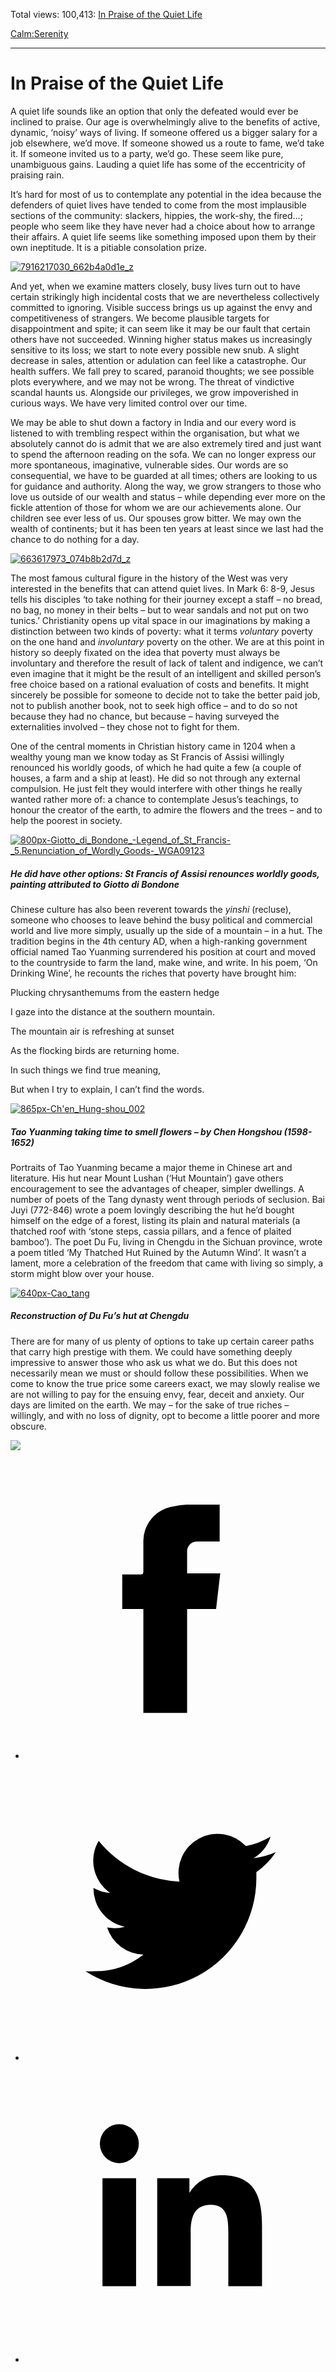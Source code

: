 Total views: 100,413: [In Praise of the Quiet Life](https://www.theschooloflife.com/thebookoflife/in-praise-of-the-quiet-life/)

[Calm:](https://www.theschooloflife.com/thebookoflife/category/calm/)[Serenity](https://www.theschooloflife.com/thebookoflife/category/calm/serenity/)

* * *

# In Praise of the Quiet Life
<style>
						.alignnone {
  display: block;
  margin-left: auto;
  margin-right: auto;
  align: center:
}

.addtoany_share_save_container {
display:none;
}

.wp-block-image {
		display: block;
  margin-left: auto;
  margin-right: auto;
  width: 50%;
}

.aligncenter {
display: block;
  margin-left: auto;
  margin-right: auto;
  align: center:
}

@media only screen and (max-width: 500px) {
  .wp-block-image {
		display: block;
  margin-left: auto;
  margin-right: auto;
  width: 100%;
} }

h1 {max-width: 600px !important;
}
.s18-single-post .content-area .site-main article .post-cat-header-display + .old-wrapper p {
    font-size: 1.200em
}
						</style>

A quiet life sounds like an option that only the defeated would ever be inclined to praise. Our age is overwhelmingly alive to the benefits of active, dynamic, ‘noisy’ ways of living. If someone offered us a bigger salary for a job elsewhere, we’d move. If someone showed us a route to fame, we’d take it. If someone invited us to a party, we’d go. These seem like pure, unambiguous gains. Lauding a quiet life has some of the eccentricity of praising rain.

It’s hard for most of us to contemplate any potential in the idea because the defenders of quiet lives have tended to come from the most implausible sections of the community: slackers, hippies, the work-shy, the fired…; people who seem like they have never had a choice about how to arrange their affairs. A quiet life seems like something imposed upon them by their own ineptitude. It is a pitiable consolation prize.

[![7916217030_662b4a0d1e_z](https://www.theschooloflife.com/thebookoflife/wp-content/uploads/2016/01/7916217030_662b4a0d1e_z.jpg)](http://www.thebookoflife.org/wp-content/uploads/2016/01/7916217030_662b4a0d1e_z.jpg)

And yet, when we examine matters closely, busy lives turn out to have certain strikingly high incidental costs that we are nevertheless collectively committed to ignoring. Visible success brings us up against the envy and competitiveness of strangers. We become plausible targets for disappointment and spite; it can seem like it may be our fault that certain others have not succeeded. Winning higher status makes us increasingly sensitive to its loss; we start to note every possible new snub. A slight decrease in sales, attention or adulation can feel like a catastrophe. Our health suffers. We fall prey to scared, paranoid thoughts; we see possible plots everywhere, and we may not be wrong. The threat of vindictive scandal haunts us. Alongside our privileges, we grow impoverished in curious ways. We have very limited control over our time.

We may be able to shut down a factory in India and our every word is listened to with trembling respect within the organisation, but what we absolutely cannot do is admit that we are also extremely tired and just want to spend the afternoon reading on the sofa. We can no longer express our more spontaneous, imaginative, vulnerable sides. Our words are so consequential, we have to be guarded at all times; others are looking to us for guidance and authority. Along the way, we grow strangers to those who love us outside of our wealth and status – while depending ever more on the fickle attention of those for whom we are our achievements alone. Our children see ever less of us. Our spouses grow bitter. We may own the wealth of continents; but it has been ten years at least since we last had the chance to do nothing for a day.

[![663617973_074b8b2d7d_z](https://www.theschooloflife.com/thebookoflife/wp-content/uploads/2016/01/663617973_074b8b2d7d_z.jpg)](http://www.thebookoflife.org/wp-content/uploads/2016/01/663617973_074b8b2d7d_z.jpg)

The most famous cultural figure in the history of the West was very interested in the benefits that can attend quiet lives. In Mark 6: 8-9, Jesus tells his disciples ‘to take nothing for their journey except a staff – no bread, no bag, no money in their belts – but to wear sandals and not put on two tunics.’ Christianity opens up vital space in our imaginations by making a distinction between two kinds of poverty: what it terms _voluntary_ poverty on the one hand and _involuntary_ poverty on the other. We are at this point in history so deeply fixated on the idea that poverty must always be involuntary and therefore the result of lack of talent and indigence, we can’t even imagine that it might be the result of an intelligent and skilled person’s free choice based on a rational evaluation of costs and benefits. It might sincerely be possible for someone to decide not to take the better paid job, not to publish another book, not to seek high office – and to do so not because they had no chance, but because – having surveyed the externalities involved – they chose not to fight for them.

One of the central moments in Christian history came in 1204 when a wealthy young man we know today as St Francis of Assisi willingly renounced his worldly goods, of which he had quite a few (a couple of houses, a farm and a ship at least). He did so not through any external compulsion. He just felt they would interfere with other things he really wanted rather more of: a chance to contemplate Jesus’s teachings, to honour the creator of the earth, to admire the flowers and the trees – and to help the poorest in society.

[![800px-Giotto_di_Bondone_-_Legend_of_St_Francis_-_5._Renunciation_of_Wordly_Goods_-_WGA09123](https://www.theschooloflife.com/thebookoflife/wp-content/uploads/2016/01/800px-Giotto_di_Bondone_-_Legend_of_St_Francis_-_5._Renunciation_of_Wordly_Goods_-_WGA09123.jpg)](http://www.thebookoflife.org/wp-content/uploads/2016/01/800px-Giotto_di_Bondone_-_Legend_of_St_Francis_-_5._Renunciation_of_Wordly_Goods_-_WGA09123.jpg)

##### He did have other options: St Francis of Assisi renounces worldly goods, painting attributed to Giotto di Bondone&nbsp;

Chinese culture has also been reverent towards the _yinshi_ (recluse), someone who chooses to leave behind the busy political and commercial world and live more simply, usually up the side of a mountain – in a hut. The tradition begins in the 4th century AD, when a high-ranking government official named Tao Yuanming surrendered his position at court and moved to the countryside to farm the land, make wine, and write. In his poem, ‘On Drinking Wine’, he recounts the riches that poverty have brought him:

Plucking chrysanthemums from the eastern hedge

I gaze into the distance at the southern mountain.

The mountain air is refreshing at sunset

As the flocking birds are returning home.

In such things we find true meaning,

But when I try to explain, I can’t find the words.

[![865px-Ch'en_Hung-shou_002](https://www.theschooloflife.com/thebookoflife/wp-content/uploads/2016/01/865px-Chen_Hung-shou_002.jpg)](http://www.thebookoflife.org/wp-content/uploads/2016/01/865px-Chen_Hung-shou_002.jpg)

##### Tao Yuanming taking time to smell flowers – by Chen Hongshou (1598-1652)

Portraits of Tao Yuanming became a major theme in Chinese art and literature. His hut near Mount Lushan (‘Hut Mountain’) gave others encouragement to see the advantages of cheaper, simpler dwellings. A number of poets of the Tang dynasty went through periods of seclusion. Bai Juyi (772-846) wrote a poem lovingly describing the hut he’d bought himself on the edge of a forest, listing its plain and natural materials (a thatched roof with ‘stone steps, cassia pillars, and a fence of plaited bamboo’). The poet Du Fu, living in Chengdu in the Sichuan province, wrote a poem titled ‘My Thatched Hut Ruined by the Autumn Wind’. It wasn’t a lament, more a celebration of the freedom that came with living so simply, a storm might blow over your house.

[![640px-Cao_tang](https://www.theschooloflife.com/thebookoflife/wp-content/uploads/2016/01/640px-Cao_tang.jpg)](http://www.thebookoflife.org/wp-content/uploads/2016/01/640px-Cao_tang.jpg)

##### Reconstruction of Du Fu’s hut at Chengdu

There are for many of us plenty of options to take up certain career paths that carry high prestige with them. We could have something deeply impressive to answer those who ask us what we do. But this does not necessarily mean we must or should follow these possibilities. When we come to know the true price some careers exact, we may slowly realise we are not willing to pay for the ensuing envy, fear, deceit and anxiety. Our days are limited on the earth. We may – for the sake of true riches – willingly, and with no loss of dignity, opt to become a little poorer and more obscure.

[![](https://img.youtube.com/vi/npNc5P_66tQ/0.jpg)](https://www.youtube.com/embed/npNc5P_66tQ '')
<style>
    .iframe-class { display: block !important; }
</style>

- [<svg xmlns="http://www.w3.org/2000/svg" viewbox="0 0 26 26"><title>Facebook</title>
                    <g>
                        <path d="M8.38,10H9.92c.2,0,.29,0,.29-.28,0-.82,0-1.64,0-2.46a3.05,3.05,0,0,1,2.57-3.15A7.22,7.22,0,0,1,14,3.95c.86,0,1.71,0,2.57,0h.25v3.2h-2A.85.85,0,0,0,14,8c0,.62,0,1.24,0,1.91h2.87L16.51,13H14v9H10.21V13H8.38Z"></path>
                    </g>
                </svg>](http://www.facebook.com/sharer/sharer.php?u=https://www.theschooloflife.com/thebookoflife/in-praise-of-the-quiet-life/)
- [<svg xmlns="http://www.w3.org/2000/svg" viewbox="0 0 26 26"><title>Twitter</title>
                    <path d="M21.69,7.9a6.75,6.75,0,0,1-1.94.53,3.39,3.39,0,0,0,1.48-1.87,6.76,6.76,0,0,1-2.14.82,3.38,3.38,0,0,0-5.75,3.08,9.59,9.59,0,0,1-7-3.53,3.38,3.38,0,0,0,1,4.51A3.36,3.36,0,0,1,5.89,11v0A3.38,3.38,0,0,0,8.6,14.37a3.39,3.39,0,0,1-1.53.06,3.38,3.38,0,0,0,3.15,2.35A6.78,6.78,0,0,1,6,18.22a6.87,6.87,0,0,1-.81,0A9.6,9.6,0,0,0,20,10.08q0-.22,0-.44A6.86,6.86,0,0,0,21.69,7.9Z"></path>
                </svg>](http://twitter.com/share?url=https://www.theschooloflife.com/thebookoflife/in-praise-of-the-quiet-life/&text=&via=theschooloflife)
- [<svg xmlns="http://www.w3.org/2000/svg" viewbox="0 0 26 26"><title>LinkedIn</title>
<path class="cls-2" d="M6.67,10H9.58v9.36H6.67ZM8.13,5.32A1.69,1.69,0,1,1,6.44,7,1.69,1.69,0,0,1,8.13,5.32"></path><path class="cls-2" d="M11.41,10H14.2v1.28h0A3.06,3.06,0,0,1,17,9.75c2.95,0,3.49,1.94,3.49,4.46v5.14H17.57V14.79c0-1.09,0-2.48-1.51-2.48s-1.75,1.18-1.75,2.4v4.63H11.41Z"></path></svg>](https://www.linkedin.com/shareArticle?mini=true&url=https://www.theschooloflife.com/thebookoflife/in-praise-of-the-quiet-life/)
